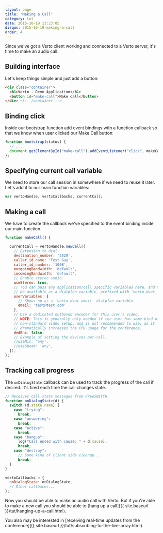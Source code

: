 ```yaml
---
layout: page
title: "Making a Call"
category: tut
date: 2015-10-19 13:23:05
disqus: 2015-10-19-making-a-call
order: 4
---
```


Since we've got a Verto client working and connected to a Verto server, it's time to make an audio call.

## Building interface

Let's keep things simple and just add a button:

```html
<div class="container">
  <h1>Verto - Demo Application</h1>
  <button id="make-call">Make call</button>
</div> <!-- /container -->
```

## Binding click

Inside our bootstrap function add event bindings with a function callback so that we know when user clicked our Make Call button:

```javascript
function bootstrap(status) {
  // ...
  document.getElementById("make-call").addEventListener("click", makeCall);
};
```

## Specifying current call variable

We need to store our call session in somewhere if we need to reuse it later. Let's add it to our main function variables:

```javascript
var vertoHandle, vertoCallbacks, currentCall;
```

## Making a call

We have to create the callback we've specified to the event binding inside our main function.

```javascript
function makeCall() {

  currentCall = vertoHandle.newCall({
    // Extension to dial.
    destination_number: '3520',
    caller_id_name: 'Test Guy',
    caller_id_number: '1008',
    outgoingBandwidth: 'default',
    incomingBandwidth: 'default',
    // Enable stereo audio.
    useStereo: true,
    // You can pass any application/call specific variables here, and they will
    // be available as a dialplan variable, prefixed with 'verto_dvar_'.
    userVariables: {
      // Shows up as a 'verto_dvar_email' dialplan variable.
      email: 'test@test.com'
    },
    // Use a dedicated outbound encoder for this user's video.
    // NOTE: This is generally only needed if the user has some kind of
    // non-standard video setup, and is not recommended to use, as it
    // dramatically increases the CPU usage for the conference.
    dedEnc: false,
    // Example of setting the devices per-call.
    //useMic: 'any',
    //useSpeak: 'any',
  });
};
```

## Tracking call progress

The ```onDialogState``` callback can be used to track the progress of the call
if desired. It's fired each time the call changes state.

```javascript
// Receives call state messages from FreeSWITCH.
function onDialogState(d) {
  switch (d.state.name) {
    case "trying":
      break;
    case "answering":
      break;
    case "active":
      break;
    case "hangup":
      log("Call ended with cause: " + d.cause);
      break;
    case "destroy":
      // Some kind of client side cleanup...
      break;
  }
}

vertoCallbacks = {
  onDialogState: onDialogState,
  // Other callbacks...
};
```

Now you should be able to make an audio call with Verto. But if you're able to make a new call you should be able to [hang up a call]({{ site.baseurl }}/tut/hanging-up-a-call.html).

You also may be interested in [receiving real-time updates from the conference]({{ site.baseurl }}/tut/subscribing-to-the-live-array.html).
